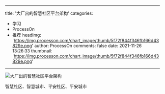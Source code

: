 
---
title: '大厂出的智慧社区平台架构'
categories: 
 - 学习
 - ProcessOn
 - 推荐
headimg: 'https://img.processon.com/chart_image/thumb/5f72f844f346fb166d43829e.png'
author: ProcessOn
comments: false
date: 2021-11-26 13:26:33
thumbnail: 'https://img.processon.com/chart_image/thumb/5f72f844f346fb166d43829e.png'
---

<div>   
<img class="thumb" alt="大厂出的智慧社区平台架构" src="https://img.processon.com/chart_image/thumb/5f72f844f346fb166d43829e.png" referrerpolicy="no-referrer">
<p>智慧社区、智慧城市、平安社区、平安城市</p>  
</div>
            